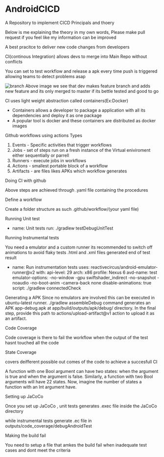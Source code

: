 # AndroidCICD
A Repository to implement CICD Principals and thoery

Below is me explaining the theory in my own words, Please make pull request if you feel like my information can be improved

A best pracitce to deliver new code changes from developers

CI(continous Integration) allows devs to merge into Main Repo without conflicts

You can set to test workflow and release a apk every time push is triggered allowing teams to detect problems asap

![branch](https://user-images.githubusercontent.com/11702972/119254722-8d29cb80-bbea-11eb-9d8d-d6cfc1a20216.png)
   Above image we see that dev makes feature branch and adds new feature and its only merged to master if its bettle tested and good to go

CI uses light weight abstraction called containers(Ex:Docker)
  - Containers allows a developer to package a application with all its dependencies and deploy it as one package
  - A popular tool is docker and these containers are distributed as docker images

Github workflows using actions
 Types
 1. Events - Specific activities that trigger workflows
 2. Jobs - set of steps run on a fresh instance of the Virtual eniviroment either sequentially or parrell
 3. Runners - execute jobs in workflows
 4. Actions - smallest portable block of a workflow
 5. Artifacts - are files likes APKs which workflow generates

Doing CI with github

Above steps are achieved through .yaml file containing the procedures

Define a workflow

Create a folder structure as such .github/workflow/(your yaml file)

Running Unit test

- name: Unit tests
  run: ./gradlew testDebugUnitTest

Running Instrumental tests

You need a emulator and a custom runner its recommended to switch off animations to avoid flaky tests
.html and .xml files generated end of test result

- name: Run instrumentation tests
        uses: reactivecircus/android-emulator-runner@v2
        with:
          api-level: 29
          arch: x86
          profile: Nexus 6
          avd-name: test
          emulator-options: -no-window -gpu swiftshader_indirect -no-snapshot -noaudio -no-boot-anim -camera-back none
          disable-animations: true
          script: ./gradlew connectedCheck
          
Generating a APK
Since no emulators are involved this can be executed in ubuntu-latest runner. ./gradlew assembleDebug command generates an APK app-debug.apk at app/build/outputs/apk/debug/ directory. In the final step, provide this path to actions/upload-artifact@v1 action to upload it as an artifact.

Code Coverage

Code coverage is there to fail the workflow when the output of the test hasnt touched all the code

State Coverage

covers deifferent possible out comes of the code to achieve a succesfull CI

A function with one Bool argument can have two states: when the argument is true and when the argument is false. 
Similarly, a function with two Bool arguments will have 22 states. Now, imagine the number of states a function with an Int argument have.

Setting up JaCoCo

Once you set up JaCoCo , unit tests generates .exec file inside the JaCoCo directory

while instrumental tests generate .ec file in outputs/code_coverage/debugAndroidTest

Making the build fail

You need to setup a file that amkes the build fail when inadequate test cases and dont meet the criteria
